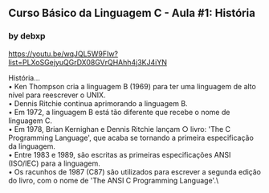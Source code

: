 ## Curso Básico da Linguagem C - Aula #1: História
### by debxp
https://youtu.be/wqJQL5W9FIw?list=PLXoSGejyuQGrDX08GVrQHAhh4j3KJ4iYN

História...\
• Ken Thompson cria a linguagem B (1969) para ter uma  linguagem de alto nível para reescrever o UNIX.\
• Dennis Ritchie continua aprimorando a linguagem B.\
• Em 1972, a linguagem B está tão diferente  que recebe o nome de linguagem C.\
• Em 1978, Brian Kernighan e Dennis Ritchie lançam  ○ livro: 'The C Programming Language', que acaba  se tornando a primeira especificação da linguagem.\
• Entre 1983 e 1989, são escritas as primeiras  especificações ANSI (ISO/IEC) para a linguagem.\
• Os racunhos de 1987 (C87) são utilizados para  escrever a segunda edição do livro, com o nome  de 'The ANSI C Programming Language'.\
